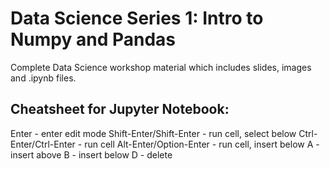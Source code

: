 # Data Science Series 1: Intro to Numpy and Pandas 

Complete Data Science workshop material which includes slides, images and .ipynb files.

## Cheatsheet for Jupyter Notebook:

Enter 					          - enter edit mode
Shift-Enter/Shift-Enter		- run cell, select below
Ctrl-Enter/Ctrl-Enter			- run cell
Alt-Enter/Option-Enter		- run cell, insert below
A					                - insert above
B					                - insert below
D					                 - delete 


